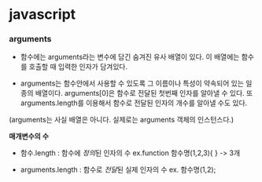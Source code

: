 # javascript

### arguments
- 함수에는 arguments라는 변수에 담긴 숨겨진 유사 배열이 있다. 이 배열에는 함수를 호출할 때 입력한 인자가 담겨있다. 

- arguments는 함수안에서 사용할 수 있도록 그 이름이나 특성이 약속되어 있는 일종의 배열이다. arguments[0]은 함수로 전달된 첫번째 인자를 알아낼 수 있다. 또 arguments.length를 이용해서 함수로 전달된 인자의 개수를 알아낼 수도 있다. 

(arguments는 사실 배열은 아니다. 실제로는 arguments 객체의 인스턴스다.)



**매개변수의 수**
	
- 함수.length : 함수에 *정의*된 인자의 수 ex.function 함수명(1,2,3){ } -> 3개

- arguments.length : 함수로 *전달*된 실제 인자의 수 ex. 함수명(1,2);
